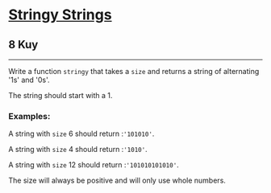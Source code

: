 <h1><a href="https://www.codewars.com/kata/563b74ddd19a3ad462000054">Stringy Strings</a></h1>
<h2>8 Kuy</h2>
<hr>
<p>Write a function <code>stringy</code> that takes a <code>size</code> 
and returns a string of alternating '1s' and '0s'.</p>
<p>The string should start with a 1.</p>
<h3>Examples:</h3>
<p>A string with <code>size</code> 6 should return :<code>'101010'</code>.</p>
<p>A string with <code>size</code> 4 should return :<code>'1010'</code>.</p>
<p>A string with <code>size</code> 12 should return :<code>'101010101010'</code>.</p>
<p>The size will always be positive and will only use whole numbers.</p>
